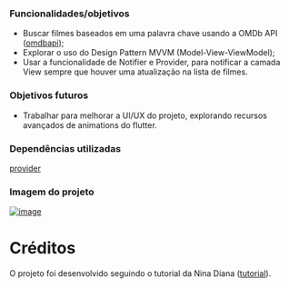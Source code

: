 ### Funcionalidades/objetivos

- Buscar filmes baseados em uma palavra chave usando a OMDb API ([omdbapi](http://www.omdbapi.com/ "omdbapi"));
- Explorar o uso do Design Pattern MVVM (Model-View-ViewModel);
- Usar a funcionalidade de Notifier e Provider, para notificar a camada View sempre que houver uma atualização na lista de filmes.

### Objetivos futuros
- Trabalhar para melhorar a UI/UX do projeto, explorando recursos avançados de animations do flutter.

### Dependências utilizadas

[provider](https://pub.dev/packages/provider)

### Imagem do projeto

[![image](https://miro.medium.com/max/367/1*TOGh3CqAER66VJcVEIBckA.gif "image")](https://miro.medium.com/max/367/1*TOGh3CqAER66VJcVEIBckA.gif "image")

# Créditos
O projeto foi desenvolvido seguindo o tutorial da Nina Diana ([tutorial](https://morioh.com/p/065577fc11ef "tutorial")).
